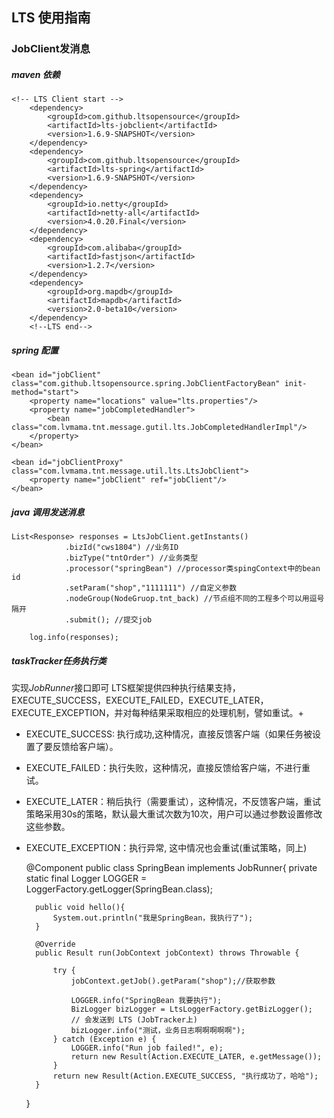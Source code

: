 ## LTS 使用指南
### JobClient发消息
##### maven 依赖
    <!-- LTS Client start -->
    	<dependency>
			<groupId>com.github.ltsopensource</groupId>
			<artifactId>lts-jobclient</artifactId>
			<version>1.6.9-SNAPSHOT</version>
		</dependency>
		<dependency>
			<groupId>com.github.ltsopensource</groupId>
			<artifactId>lts-spring</artifactId>
			<version>1.6.9-SNAPSHOT</version>
		</dependency>
		<dependency>
			<groupId>io.netty</groupId>
			<artifactId>netty-all</artifactId>
			<version>4.0.20.Final</version>
		</dependency>
		<dependency>
			<groupId>com.alibaba</groupId>
			<artifactId>fastjson</artifactId>
			<version>1.2.7</version>
		</dependency>
		<dependency>
			<groupId>org.mapdb</groupId>
			<artifactId>mapdb</artifactId>
			<version>2.0-beta10</version>
		</dependency>
		<!--LTS end-->

##### spring 配置
    <bean id="jobClient" class="com.github.ltsopensource.spring.JobClientFactoryBean" init-method="start">
        <property name="locations" value="lts.properties"/>
        <property name="jobCompletedHandler">
            <bean class="com.lvmama.tnt.message.gutil.lts.JobCompletedHandlerImpl"/>
        </property>
    </bean>

    <bean id="jobClientProxy" class="com.lvmama.tnt.message.util.lts.LtsJobClient">
        <property name="jobClient" ref="jobClient"/>
    </bean>
##### java 调用发送消息

    List<Response> responses = LtsJobClient.getInstants()
                .bizId("cws1804") //业务ID
                .bizType("tntOrder") //业务类型
                .processor("springBean") //processor类spingContext中的bean id
                .setParam("shop","1111111") //自定义参数
                .nodeGroup(NodeGruop.tnt_back) //节点组不同的工程多个可以用逗号隔开
                .submit(); //提交job

        log.info(responses);

##### taskTracker任务执行类
实现*JobRunner*接口即可
LTS框架提供四种执行结果支持，EXECUTE_SUCCESS，EXECUTE_FAILED，EXECUTE_LATER，EXECUTE_EXCEPTION，并对每种结果采取相应的处理机制，譬如重试。+

* EXECUTE_SUCCESS: 执行成功,这种情况，直接反馈客户端（如果任务被设置了要反馈给客户端）。
* EXECUTE_FAILED：执行失败，这种情况，直接反馈给客户端，不进行重试。
* EXECUTE_LATER：稍后执行（需要重试），这种情况，不反馈客户端，重试策略采用30s的策略，默认最大重试次数为10次，用户可以通过参数设置修改这些参数。
* EXECUTE_EXCEPTION：执行异常, 这中情况也会重试(重试策略，同上)






    @Component
    public class SpringBean implements JobRunner{
    private static final Logger LOGGER = LoggerFactory.getLogger(SpringBean.class);

        public void hello(){
            System.out.println("我是SpringBean，我执行了");
        }

        @Override
        public Result run(JobContext jobContext) throws Throwable {

            try {
                jobContext.getJob().getParam("shop");//获取参数

                LOGGER.info("SpringBean 我要执行");
                BizLogger bizLogger = LtsLoggerFactory.getBizLogger();
                // 会发送到 LTS (JobTracker上)
                bizLogger.info("测试，业务日志啊啊啊啊啊");
            } catch (Exception e) {
                LOGGER.info("Run job failed!", e);
                return new Result(Action.EXECUTE_LATER, e.getMessage());
            }
            return new Result(Action.EXECUTE_SUCCESS, "执行成功了，哈哈");
        }
    }